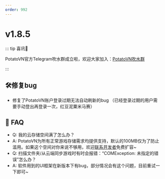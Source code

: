 ```yaml
---
order: 992
---
```

# v1.8.5

::: tip 喜讯🎉

PotatoVN官方Telegram吹水群成立啦，欢迎大家加入：[PotatoVN吹水群](https://t.me/potato_vn)

:::

## 🛠️修复bug

* 修复了PotatoVN账户登录过期无法自动刷新的bug （已经登录过期的用户需要手动登出再登录一次，红豆泥粟米马赛）

## 🎏 FAQ

* Q: 我的云存储空间满了怎么办？
* A: PotatoVN为所有正常游戏存储需求均提供支持，默认的100MB仅为了防止滥用。如果这个空间对你来说不够用，欢迎[联系开发者](https://potatovn.net/usage/how-to-use/sync-games.html)免费扩容~
* Q: 扫描文件夹/从云端同步游戏时有时会报错：“COMException: 未指定的错误”怎么办？
* A: 软件用到的UI框架在新版本下有bug，部分情况会有这个问题，目前重试一下即可~
